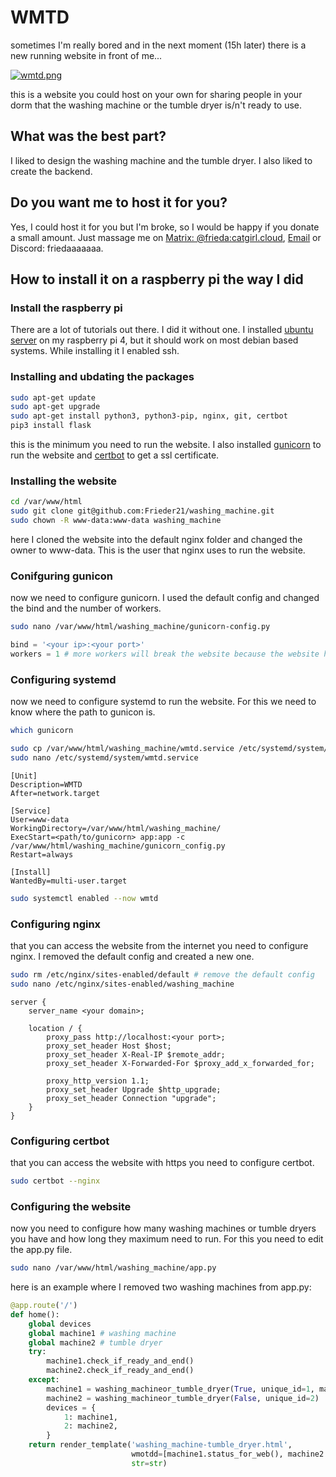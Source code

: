 # WMTD
sometimes I'm really bored and in the next moment (15h later) there is a new running website in front of me...

[![wmtd.png](../static/assets/images/wmtd.png)](../static/assets/images/wmtd.png)

this is a website you could host on your own for sharing people in your dorm that the washing machine or the tumble dryer is/n't ready to use.
## What was the best part?
I liked to design the washing machine and the tumble dryer. I also liked to create the backend.
## Do you want me to host it for you?
Yes, I could host it for you but I'm broke, so I would be happy if you donate a small amount. Just massage me on [Matrix: @frieda:catgirl.cloud](https://matrix.to/#/@frieda:catgirl.cloud), [Email](mailto:feedo@posteo.de) or Discord: friedaaaaaaa.
## How to install it on a raspberry pi the way I did
### Install the raspberry pi
There are a lot of tutorials out there. I did it without one. I installed [ubuntu server](https://ubuntu.com/download/raspberry-pi) on my raspberry pi 4, but it should work on most debian based systems. While installing it I enabled ssh.
### Installing and ubdating the packages
```bash
sudo apt-get update
sudo apt-get upgrade
sudo apt-get install python3, python3-pip, nginx, git, certbot
pip3 install flask
```
this is the minimum you need to run the website. I also installed [gunicorn](https://gunicorn.org/) to run the website and [certbot](https://certbot.eff.org/) to get a ssl certificate.
### Installing the website
```bash
cd /var/www/html
sudo git clone git@github.com:Frieder21/washing_machine.git
sudo chown -R www-data:www-data washing_machine
```
here I cloned the website into the default nginx folder and changed the owner to www-data. This is the user that nginx uses to run the website.

### Conifguring gunicon
now we need to configure gunicorn. I used the default config and changed the bind and the number of workers.
```bash
sudo nano /var/www/html/washing_machine/gunicorn-config.py
```
```python
bind = '<your ip>:<your port>'
workers = 1 # more workers will break the website because the website has no database and uses a global variable
```

### Configuring systemd
now we need to configure systemd to run the website. For this we need to know where the path to gunicon is.
```bash
which gunicorn
```
```bash
sudo cp /var/www/html/washing_machine/wmtd.service /etc/systemd/system/
sudo nano /etc/systemd/system/wmtd.service
```
```systemd
[Unit]
Description=WMTD
After=network.target

[Service]
User=www-data
WorkingDirectory=/var/www/html/washing_machine/
ExecStart=<path/to/gunicorn> app:app -c /var/www/html/washing_machine/gunicorn_config.py
Restart=always

[Install]
WantedBy=multi-user.target
```
```bash
sudo systemctl enabled --now wmtd
```

### Configuring nginx
that you can access the website from the internet you need to configure nginx. I removed the default config and created a new one.
```bash
sudo rm /etc/nginx/sites-enabled/default # remove the default config
sudo nano /etc/nginx/sites-enabled/washing_machine
```
```nginx
server {
    server_name <your domain>;

    location / {
        proxy_pass http://localhost:<your port>;
        proxy_set_header Host $host;
        proxy_set_header X-Real-IP $remote_addr;
        proxy_set_header X-Forwarded-For $proxy_add_x_forwarded_for;
        
        proxy_http_version 1.1;
        proxy_set_header Upgrade $http_upgrade;
        proxy_set_header Connection "upgrade";
    }
}
```

### Configuring certbot
that you can access the website with https you need to configure certbot.
```bash
sudo certbot --nginx
```
### Configuring the website
now you need to configure how many washing machines or tumble dryers you have and how long they maximum need to run. For this you need to edit the app.py file.
```bash
sudo nano /var/www/html/washing_machine/app.py
```
here is an example where I removed two washing machines from app.py:
```python
@app.route('/')
def home():
    global devices
    global machine1 # washing machine
    global machine2 # tumble dryer
    try:
        machine1.check_if_ready_and_end()
        machine2.check_if_ready_and_end()
    except:
        machine1 = washing_machineor_tumble_dryer(True, unique_id=1, max_duration=<in minutes>)
        machine2 = washing_machineor_tumble_dryer(False, unique_id=2)
        devices = {
            1: machine1,
            2: machine2,
        }
    return render_template('washing_machine-tumble_dryer.html',
                           wmotdd=[machine1.status_for_web(), machine2.status_for_web()], # wmotdd = washing machine or tumble dryer data
                           str=str)
```



